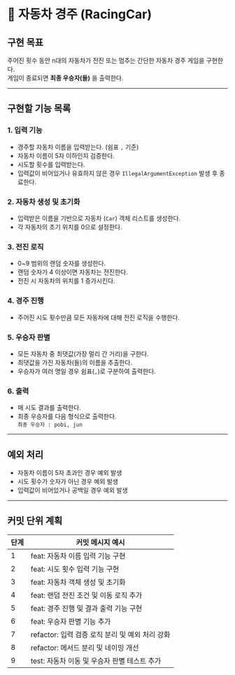 # 🚗 자동차 경주 (RacingCar)

## 구현 목표
주어진 횟수 동안 n대의 자동차가 전진 또는 멈추는 간단한 자동차 경주 게임을 구현한다.  
게임이 종료되면 **최종 우승자(들)** 을 출력한다.

---

## 구현할 기능 목록
### 1. 입력 기능
- 경주할 자동차 이름을 입력받는다. (쉼표 `,` 기준)
- 자동차 이름이 5자 이하인지 검증한다.
- 시도할 횟수를 입력받는다.
- 입력값이 비어있거나 유효하지 않은 경우 `IllegalArgumentException` 발생 후 종료한다.

### 2. 자동차 생성 및 초기화
- 입력받은 이름을 기반으로 자동차 (`Car`) 객체 리스트를 생성한다.
- 각 자동차의 초기 위치를 0으로 설정한다.

### 3. 전진 로직
- 0~9 범위의 랜덤 숫자를 생성한다.
- 랜덤 숫자가 4 이상이면 자동차는 전진한다.
- 전진 시 자동차의 위치를 1 증가시킨다.

### 4. 경주 진행
- 주어진 시도 횟수만큼 모든 자동차에 대해 전진 로직을 수행한다.

### 5. 우승자 판별
- 모든 자동차 중 최댓값(가장 멀리 간 거리)을 구한다.
- 최댓값을 가진 자동차(들)의 이름을 추출한다.
- 우승자가 여러 명일 경우 쉼표(`,`)로 구분하여 출력한다.

### 6. 출력
- 매 시도 결과를 출력한다.
- 최종 우승자를 다음 형식으로 출력한다.  
`최종 우승자 : pobi, jun`

---

## 예외 처리
- 자동차 이름이 5자 초과인 경우 예외 발생
- 시도 횟수가 숫자가 아닌 경우 예외 발생
- 입력값이 비어있거나 공백일 경우 예외 발생

---

## 커밋 단위 계획
| 단계 | 커밋 메시지 예시 |
|------|------------------|
| 1 | feat: 자동차 이름 입력 기능 구현 |
| 2 | feat: 시도 횟수 입력 기능 구현 |
| 3 | feat: 자동차 객체 생성 및 초기화 |
| 4 | feat: 랜덤 전진 조건 및 이동 로직 추가 |
| 5 | feat: 경주 진행 및 결과 출력 기능 구현 |
| 6 | feat: 우승자 판별 기능 추가 |
| 7 | refactor: 입력 검증 로직 분리 및 예외 처리 강화 |
| 8 | refactor: 메서드 분리 및 네이밍 개선 |
| 9 | test: 자동차 이동 및 우승자 판별 테스트 추가 |
